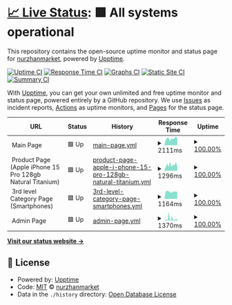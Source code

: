 # [📈 Live Status](https://nurzhanmarket.github.io/upptime): <!--live status--> **🟩 All systems operational**

This repository contains the open-source uptime monitor and status page for [nurzhanmarket](https://nurzhanmarket.github.io/upptime), powered by [Upptime](https://github.com/upptime/upptime).

[![Uptime CI](https://github.com/nurzhanmarket/upptime/workflows/Uptime%20CI/badge.svg)](https://github.com/nurzhanmarket/upptime/actions?query=workflow%3A%22Uptime+CI%22)
[![Response Time CI](https://github.com/nurzhanmarket/upptime/workflows/Response%20Time%20CI/badge.svg)](https://github.com/nurzhanmarket/upptime/actions?query=workflow%3A%22Response+Time+CI%22)
[![Graphs CI](https://github.com/nurzhanmarket/upptime/workflows/Graphs%20CI/badge.svg)](https://github.com/nurzhanmarket/upptime/actions?query=workflow%3A%22Graphs+CI%22)
[![Static Site CI](https://github.com/nurzhanmarket/upptime/workflows/Static%20Site%20CI/badge.svg)](https://github.com/nurzhanmarket/upptime/actions?query=workflow%3A%22Static+Site+CI%22)
[![Summary CI](https://github.com/nurzhanmarket/upptime/workflows/Summary%20CI/badge.svg)](https://github.com/nurzhanmarket/upptime/actions?query=workflow%3A%22Summary+CI%22)

With [Upptime](https://upptime.js.org), you can get your own unlimited and free uptime monitor and status page, powered entirely by a GitHub repository. We use [Issues](https://github.com/nurzhanmarket/upptime/issues) as incident reports, [Actions](https://github.com/nurzhanmarket/upptime/actions) as uptime monitors, and [Pages](https://nurzhanmarket.github.io/upptime) for the status page.

<!--start: status pages-->
<!-- This summary is generated by Upptime (https://github.com/upptime/upptime) -->
<!-- Do not edit this manually, your changes will be overwritten -->
<!-- prettier-ignore -->
| URL | Status | History | Response Time | Uptime |
| --- | ------ | ------- | ------------- | ------ |
| <img alt="" src="https://icons.duckduckgo.com/ip3/null.ico" height="13"> Main Page | 🟩 Up | [main-page.yml](https://github.com/nurzhanmarket/upptime/commits/HEAD/history/main-page.yml) | <details><summary><img alt="Response time graph" src="./graphs/main-page/response-time-week.png" height="20"> 2111ms</summary><br><a href="https://nurzhanmarket.github.io/upptime/history/main-page"><img alt="Response time 2111" src="https://img.shields.io/endpoint?url=https%3A%2F%2Fraw.githubusercontent.com%2Fnurzhanmarket%2Fupptime%2FHEAD%2Fapi%2Fmain-page%2Fresponse-time.json"></a><br><a href="https://nurzhanmarket.github.io/upptime/history/main-page"><img alt="24-hour response time 2111" src="https://img.shields.io/endpoint?url=https%3A%2F%2Fraw.githubusercontent.com%2Fnurzhanmarket%2Fupptime%2FHEAD%2Fapi%2Fmain-page%2Fresponse-time-day.json"></a><br><a href="https://nurzhanmarket.github.io/upptime/history/main-page"><img alt="7-day response time 2111" src="https://img.shields.io/endpoint?url=https%3A%2F%2Fraw.githubusercontent.com%2Fnurzhanmarket%2Fupptime%2FHEAD%2Fapi%2Fmain-page%2Fresponse-time-week.json"></a><br><a href="https://nurzhanmarket.github.io/upptime/history/main-page"><img alt="30-day response time 2111" src="https://img.shields.io/endpoint?url=https%3A%2F%2Fraw.githubusercontent.com%2Fnurzhanmarket%2Fupptime%2FHEAD%2Fapi%2Fmain-page%2Fresponse-time-month.json"></a><br><a href="https://nurzhanmarket.github.io/upptime/history/main-page"><img alt="1-year response time 2111" src="https://img.shields.io/endpoint?url=https%3A%2F%2Fraw.githubusercontent.com%2Fnurzhanmarket%2Fupptime%2FHEAD%2Fapi%2Fmain-page%2Fresponse-time-year.json"></a></details> | <details><summary><a href="https://nurzhanmarket.github.io/upptime/history/main-page">100.00%</a></summary><a href="https://nurzhanmarket.github.io/upptime/history/main-page"><img alt="All-time uptime 100.00%" src="https://img.shields.io/endpoint?url=https%3A%2F%2Fraw.githubusercontent.com%2Fnurzhanmarket%2Fupptime%2FHEAD%2Fapi%2Fmain-page%2Fuptime.json"></a><br><a href="https://nurzhanmarket.github.io/upptime/history/main-page"><img alt="24-hour uptime 100.00%" src="https://img.shields.io/endpoint?url=https%3A%2F%2Fraw.githubusercontent.com%2Fnurzhanmarket%2Fupptime%2FHEAD%2Fapi%2Fmain-page%2Fuptime-day.json"></a><br><a href="https://nurzhanmarket.github.io/upptime/history/main-page"><img alt="7-day uptime 100.00%" src="https://img.shields.io/endpoint?url=https%3A%2F%2Fraw.githubusercontent.com%2Fnurzhanmarket%2Fupptime%2FHEAD%2Fapi%2Fmain-page%2Fuptime-week.json"></a><br><a href="https://nurzhanmarket.github.io/upptime/history/main-page"><img alt="30-day uptime 100.00%" src="https://img.shields.io/endpoint?url=https%3A%2F%2Fraw.githubusercontent.com%2Fnurzhanmarket%2Fupptime%2FHEAD%2Fapi%2Fmain-page%2Fuptime-month.json"></a><br><a href="https://nurzhanmarket.github.io/upptime/history/main-page"><img alt="1-year uptime 100.00%" src="https://img.shields.io/endpoint?url=https%3A%2F%2Fraw.githubusercontent.com%2Fnurzhanmarket%2Fupptime%2FHEAD%2Fapi%2Fmain-page%2Fuptime-year.json"></a></details>
| <img alt="" src="https://icons.duckduckgo.com/ip3/null.ico" height="13"> Product Page (Apple iPhone 15 Pro 128gb Natural Titanium) | 🟩 Up | [product-page-apple-i-phone-15-pro-128gb-natural-titanium.yml](https://github.com/nurzhanmarket/upptime/commits/HEAD/history/product-page-apple-i-phone-15-pro-128gb-natural-titanium.yml) | <details><summary><img alt="Response time graph" src="./graphs/product-page-apple-i-phone-15-pro-128gb-natural-titanium/response-time-week.png" height="20"> 1296ms</summary><br><a href="https://nurzhanmarket.github.io/upptime/history/product-page-apple-i-phone-15-pro-128gb-natural-titanium"><img alt="Response time 1296" src="https://img.shields.io/endpoint?url=https%3A%2F%2Fraw.githubusercontent.com%2Fnurzhanmarket%2Fupptime%2FHEAD%2Fapi%2Fproduct-page-apple-i-phone-15-pro-128gb-natural-titanium%2Fresponse-time.json"></a><br><a href="https://nurzhanmarket.github.io/upptime/history/product-page-apple-i-phone-15-pro-128gb-natural-titanium"><img alt="24-hour response time 1296" src="https://img.shields.io/endpoint?url=https%3A%2F%2Fraw.githubusercontent.com%2Fnurzhanmarket%2Fupptime%2FHEAD%2Fapi%2Fproduct-page-apple-i-phone-15-pro-128gb-natural-titanium%2Fresponse-time-day.json"></a><br><a href="https://nurzhanmarket.github.io/upptime/history/product-page-apple-i-phone-15-pro-128gb-natural-titanium"><img alt="7-day response time 1296" src="https://img.shields.io/endpoint?url=https%3A%2F%2Fraw.githubusercontent.com%2Fnurzhanmarket%2Fupptime%2FHEAD%2Fapi%2Fproduct-page-apple-i-phone-15-pro-128gb-natural-titanium%2Fresponse-time-week.json"></a><br><a href="https://nurzhanmarket.github.io/upptime/history/product-page-apple-i-phone-15-pro-128gb-natural-titanium"><img alt="30-day response time 1296" src="https://img.shields.io/endpoint?url=https%3A%2F%2Fraw.githubusercontent.com%2Fnurzhanmarket%2Fupptime%2FHEAD%2Fapi%2Fproduct-page-apple-i-phone-15-pro-128gb-natural-titanium%2Fresponse-time-month.json"></a><br><a href="https://nurzhanmarket.github.io/upptime/history/product-page-apple-i-phone-15-pro-128gb-natural-titanium"><img alt="1-year response time 1296" src="https://img.shields.io/endpoint?url=https%3A%2F%2Fraw.githubusercontent.com%2Fnurzhanmarket%2Fupptime%2FHEAD%2Fapi%2Fproduct-page-apple-i-phone-15-pro-128gb-natural-titanium%2Fresponse-time-year.json"></a></details> | <details><summary><a href="https://nurzhanmarket.github.io/upptime/history/product-page-apple-i-phone-15-pro-128gb-natural-titanium">100.00%</a></summary><a href="https://nurzhanmarket.github.io/upptime/history/product-page-apple-i-phone-15-pro-128gb-natural-titanium"><img alt="All-time uptime 100.00%" src="https://img.shields.io/endpoint?url=https%3A%2F%2Fraw.githubusercontent.com%2Fnurzhanmarket%2Fupptime%2FHEAD%2Fapi%2Fproduct-page-apple-i-phone-15-pro-128gb-natural-titanium%2Fuptime.json"></a><br><a href="https://nurzhanmarket.github.io/upptime/history/product-page-apple-i-phone-15-pro-128gb-natural-titanium"><img alt="24-hour uptime 100.00%" src="https://img.shields.io/endpoint?url=https%3A%2F%2Fraw.githubusercontent.com%2Fnurzhanmarket%2Fupptime%2FHEAD%2Fapi%2Fproduct-page-apple-i-phone-15-pro-128gb-natural-titanium%2Fuptime-day.json"></a><br><a href="https://nurzhanmarket.github.io/upptime/history/product-page-apple-i-phone-15-pro-128gb-natural-titanium"><img alt="7-day uptime 100.00%" src="https://img.shields.io/endpoint?url=https%3A%2F%2Fraw.githubusercontent.com%2Fnurzhanmarket%2Fupptime%2FHEAD%2Fapi%2Fproduct-page-apple-i-phone-15-pro-128gb-natural-titanium%2Fuptime-week.json"></a><br><a href="https://nurzhanmarket.github.io/upptime/history/product-page-apple-i-phone-15-pro-128gb-natural-titanium"><img alt="30-day uptime 100.00%" src="https://img.shields.io/endpoint?url=https%3A%2F%2Fraw.githubusercontent.com%2Fnurzhanmarket%2Fupptime%2FHEAD%2Fapi%2Fproduct-page-apple-i-phone-15-pro-128gb-natural-titanium%2Fuptime-month.json"></a><br><a href="https://nurzhanmarket.github.io/upptime/history/product-page-apple-i-phone-15-pro-128gb-natural-titanium"><img alt="1-year uptime 100.00%" src="https://img.shields.io/endpoint?url=https%3A%2F%2Fraw.githubusercontent.com%2Fnurzhanmarket%2Fupptime%2FHEAD%2Fapi%2Fproduct-page-apple-i-phone-15-pro-128gb-natural-titanium%2Fuptime-year.json"></a></details>
| <img alt="" src="https://icons.duckduckgo.com/ip3/null.ico" height="13"> 3rd level Category Page (Smartphones) | 🟩 Up | [3rd-level-category-page-smartphones.yml](https://github.com/nurzhanmarket/upptime/commits/HEAD/history/3rd-level-category-page-smartphones.yml) | <details><summary><img alt="Response time graph" src="./graphs/3rd-level-category-page-smartphones/response-time-week.png" height="20"> 1164ms</summary><br><a href="https://nurzhanmarket.github.io/upptime/history/3rd-level-category-page-smartphones"><img alt="Response time 1164" src="https://img.shields.io/endpoint?url=https%3A%2F%2Fraw.githubusercontent.com%2Fnurzhanmarket%2Fupptime%2FHEAD%2Fapi%2F3rd-level-category-page-smartphones%2Fresponse-time.json"></a><br><a href="https://nurzhanmarket.github.io/upptime/history/3rd-level-category-page-smartphones"><img alt="24-hour response time 1164" src="https://img.shields.io/endpoint?url=https%3A%2F%2Fraw.githubusercontent.com%2Fnurzhanmarket%2Fupptime%2FHEAD%2Fapi%2F3rd-level-category-page-smartphones%2Fresponse-time-day.json"></a><br><a href="https://nurzhanmarket.github.io/upptime/history/3rd-level-category-page-smartphones"><img alt="7-day response time 1164" src="https://img.shields.io/endpoint?url=https%3A%2F%2Fraw.githubusercontent.com%2Fnurzhanmarket%2Fupptime%2FHEAD%2Fapi%2F3rd-level-category-page-smartphones%2Fresponse-time-week.json"></a><br><a href="https://nurzhanmarket.github.io/upptime/history/3rd-level-category-page-smartphones"><img alt="30-day response time 1164" src="https://img.shields.io/endpoint?url=https%3A%2F%2Fraw.githubusercontent.com%2Fnurzhanmarket%2Fupptime%2FHEAD%2Fapi%2F3rd-level-category-page-smartphones%2Fresponse-time-month.json"></a><br><a href="https://nurzhanmarket.github.io/upptime/history/3rd-level-category-page-smartphones"><img alt="1-year response time 1164" src="https://img.shields.io/endpoint?url=https%3A%2F%2Fraw.githubusercontent.com%2Fnurzhanmarket%2Fupptime%2FHEAD%2Fapi%2F3rd-level-category-page-smartphones%2Fresponse-time-year.json"></a></details> | <details><summary><a href="https://nurzhanmarket.github.io/upptime/history/3rd-level-category-page-smartphones">100.00%</a></summary><a href="https://nurzhanmarket.github.io/upptime/history/3rd-level-category-page-smartphones"><img alt="All-time uptime 100.00%" src="https://img.shields.io/endpoint?url=https%3A%2F%2Fraw.githubusercontent.com%2Fnurzhanmarket%2Fupptime%2FHEAD%2Fapi%2F3rd-level-category-page-smartphones%2Fuptime.json"></a><br><a href="https://nurzhanmarket.github.io/upptime/history/3rd-level-category-page-smartphones"><img alt="24-hour uptime 100.00%" src="https://img.shields.io/endpoint?url=https%3A%2F%2Fraw.githubusercontent.com%2Fnurzhanmarket%2Fupptime%2FHEAD%2Fapi%2F3rd-level-category-page-smartphones%2Fuptime-day.json"></a><br><a href="https://nurzhanmarket.github.io/upptime/history/3rd-level-category-page-smartphones"><img alt="7-day uptime 100.00%" src="https://img.shields.io/endpoint?url=https%3A%2F%2Fraw.githubusercontent.com%2Fnurzhanmarket%2Fupptime%2FHEAD%2Fapi%2F3rd-level-category-page-smartphones%2Fuptime-week.json"></a><br><a href="https://nurzhanmarket.github.io/upptime/history/3rd-level-category-page-smartphones"><img alt="30-day uptime 100.00%" src="https://img.shields.io/endpoint?url=https%3A%2F%2Fraw.githubusercontent.com%2Fnurzhanmarket%2Fupptime%2FHEAD%2Fapi%2F3rd-level-category-page-smartphones%2Fuptime-month.json"></a><br><a href="https://nurzhanmarket.github.io/upptime/history/3rd-level-category-page-smartphones"><img alt="1-year uptime 100.00%" src="https://img.shields.io/endpoint?url=https%3A%2F%2Fraw.githubusercontent.com%2Fnurzhanmarket%2Fupptime%2FHEAD%2Fapi%2F3rd-level-category-page-smartphones%2Fuptime-year.json"></a></details>
| <img alt="" src="https://icons.duckduckgo.com/ip3/null.ico" height="13"> Admin Page | 🟩 Up | [admin-page.yml](https://github.com/nurzhanmarket/upptime/commits/HEAD/history/admin-page.yml) | <details><summary><img alt="Response time graph" src="./graphs/admin-page/response-time-week.png" height="20"> 1370ms</summary><br><a href="https://nurzhanmarket.github.io/upptime/history/admin-page"><img alt="Response time 1370" src="https://img.shields.io/endpoint?url=https%3A%2F%2Fraw.githubusercontent.com%2Fnurzhanmarket%2Fupptime%2FHEAD%2Fapi%2Fadmin-page%2Fresponse-time.json"></a><br><a href="https://nurzhanmarket.github.io/upptime/history/admin-page"><img alt="24-hour response time 1370" src="https://img.shields.io/endpoint?url=https%3A%2F%2Fraw.githubusercontent.com%2Fnurzhanmarket%2Fupptime%2FHEAD%2Fapi%2Fadmin-page%2Fresponse-time-day.json"></a><br><a href="https://nurzhanmarket.github.io/upptime/history/admin-page"><img alt="7-day response time 1370" src="https://img.shields.io/endpoint?url=https%3A%2F%2Fraw.githubusercontent.com%2Fnurzhanmarket%2Fupptime%2FHEAD%2Fapi%2Fadmin-page%2Fresponse-time-week.json"></a><br><a href="https://nurzhanmarket.github.io/upptime/history/admin-page"><img alt="30-day response time 1370" src="https://img.shields.io/endpoint?url=https%3A%2F%2Fraw.githubusercontent.com%2Fnurzhanmarket%2Fupptime%2FHEAD%2Fapi%2Fadmin-page%2Fresponse-time-month.json"></a><br><a href="https://nurzhanmarket.github.io/upptime/history/admin-page"><img alt="1-year response time 1370" src="https://img.shields.io/endpoint?url=https%3A%2F%2Fraw.githubusercontent.com%2Fnurzhanmarket%2Fupptime%2FHEAD%2Fapi%2Fadmin-page%2Fresponse-time-year.json"></a></details> | <details><summary><a href="https://nurzhanmarket.github.io/upptime/history/admin-page">100.00%</a></summary><a href="https://nurzhanmarket.github.io/upptime/history/admin-page"><img alt="All-time uptime 100.00%" src="https://img.shields.io/endpoint?url=https%3A%2F%2Fraw.githubusercontent.com%2Fnurzhanmarket%2Fupptime%2FHEAD%2Fapi%2Fadmin-page%2Fuptime.json"></a><br><a href="https://nurzhanmarket.github.io/upptime/history/admin-page"><img alt="24-hour uptime 100.00%" src="https://img.shields.io/endpoint?url=https%3A%2F%2Fraw.githubusercontent.com%2Fnurzhanmarket%2Fupptime%2FHEAD%2Fapi%2Fadmin-page%2Fuptime-day.json"></a><br><a href="https://nurzhanmarket.github.io/upptime/history/admin-page"><img alt="7-day uptime 100.00%" src="https://img.shields.io/endpoint?url=https%3A%2F%2Fraw.githubusercontent.com%2Fnurzhanmarket%2Fupptime%2FHEAD%2Fapi%2Fadmin-page%2Fuptime-week.json"></a><br><a href="https://nurzhanmarket.github.io/upptime/history/admin-page"><img alt="30-day uptime 100.00%" src="https://img.shields.io/endpoint?url=https%3A%2F%2Fraw.githubusercontent.com%2Fnurzhanmarket%2Fupptime%2FHEAD%2Fapi%2Fadmin-page%2Fuptime-month.json"></a><br><a href="https://nurzhanmarket.github.io/upptime/history/admin-page"><img alt="1-year uptime 100.00%" src="https://img.shields.io/endpoint?url=https%3A%2F%2Fraw.githubusercontent.com%2Fnurzhanmarket%2Fupptime%2FHEAD%2Fapi%2Fadmin-page%2Fuptime-year.json"></a></details>

<!--end: status pages-->

[**Visit our status website →**](https://nurzhanmarket.github.io/upptime)

## 📄 License

- Powered by: [Upptime](https://github.com/upptime/upptime)
- Code: [MIT](./LICENSE) © [nurzhanmarket](https://nurzhanmarket.github.io/upptime)
- Data in the `./history` directory: [Open Database License](https://opendatacommons.org/licenses/odbl/1-0/)
